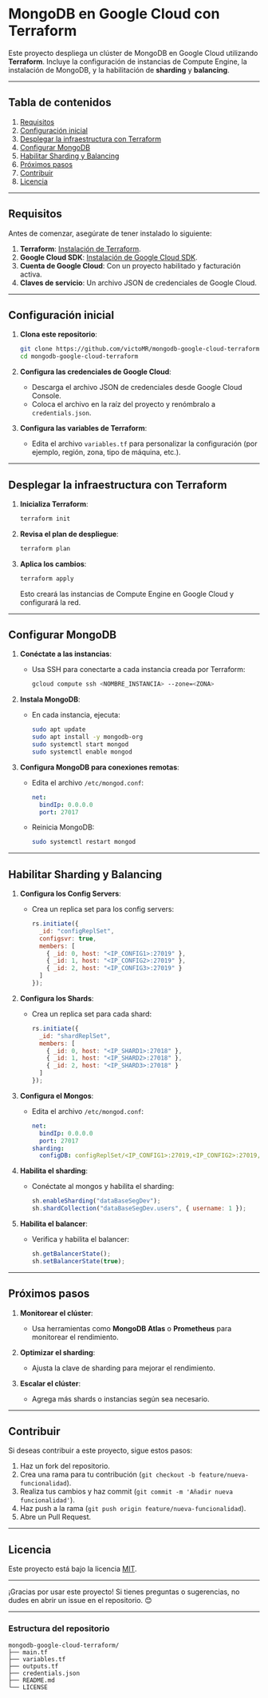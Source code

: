 # MongoDB en Google Cloud con Terraform

Este proyecto despliega un clúster de MongoDB en Google Cloud utilizando **Terraform**. Incluye la configuración de instancias de Compute Engine, la instalación de MongoDB, y la habilitación de **sharding** y **balancing**.

---

## **Tabla de contenidos**

1. [Requisitos](#requisitos)
2. [Configuración inicial](#configuración-inicial)
3. [Desplegar la infraestructura con Terraform](#desplegar-la-infraestructura-con-terraform)
4. [Configurar MongoDB](#configurar-mongodb)
5. [Habilitar Sharding y Balancing](#habilitar-sharding-y-balancing)
6. [Próximos pasos](#próximos-pasos)
7. [Contribuir](#contribuir)
8. [Licencia](#licencia)

---

## **Requisitos**

Antes de comenzar, asegúrate de tener instalado lo siguiente:

1. **Terraform**: [Instalación de Terraform](https://learn.hashicorp.com/tutorials/terraform/install-cli).
2. **Google Cloud SDK**: [Instalación de Google Cloud SDK](https://cloud.google.com/sdk/docs/install).
3. **Cuenta de Google Cloud**: Con un proyecto habilitado y facturación activa.
4. **Claves de servicio**: Un archivo JSON de credenciales de Google Cloud.

---

## **Configuración inicial**

1. **Clona este repositorio**:
   ```bash
   git clone https://github.com/victoMR/mongodb-google-cloud-terraform.git
   cd mongodb-google-cloud-terraform
   ```

2. **Configura las credenciales de Google Cloud**:
   - Descarga el archivo JSON de credenciales desde Google Cloud Console.
   - Coloca el archivo en la raíz del proyecto y renómbralo a `credentials.json`.

3. **Configura las variables de Terraform**:
   - Edita el archivo `variables.tf` para personalizar la configuración (por ejemplo, región, zona, tipo de máquina, etc.).

---

## **Desplegar la infraestructura con Terraform**

1. **Inicializa Terraform**:
   ```bash
   terraform init
   ```

2. **Revisa el plan de despliegue**:
   ```bash
   terraform plan
   ```

3. **Aplica los cambios**:
   ```bash
   terraform apply
   ```

   Esto creará las instancias de Compute Engine en Google Cloud y configurará la red.

---

## **Configurar MongoDB**

1. **Conéctate a las instancias**:
   - Usa SSH para conectarte a cada instancia creada por Terraform:
     ```bash
     gcloud compute ssh <NOMBRE_INSTANCIA> --zone=<ZONA>
     ```

2. **Instala MongoDB**:
   - En cada instancia, ejecuta:
     ```bash
     sudo apt update
     sudo apt install -y mongodb-org
     sudo systemctl start mongod
     sudo systemctl enable mongod
     ```

3. **Configura MongoDB para conexiones remotas**:
   - Edita el archivo `/etc/mongod.conf`:
     ```yaml
     net:
       bindIp: 0.0.0.0
       port: 27017
     ```

   - Reinicia MongoDB:
     ```bash
     sudo systemctl restart mongod
     ```

---

## **Habilitar Sharding y Balancing**

1. **Configura los Config Servers**:
   - Crea un replica set para los config servers:
     ```javascript
     rs.initiate({
       _id: "configReplSet",
       configsvr: true,
       members: [
         { _id: 0, host: "<IP_CONFIG1>:27019" },
         { _id: 1, host: "<IP_CONFIG2>:27019" },
         { _id: 2, host: "<IP_CONFIG3>:27019" }
       ]
     });
     ```

2. **Configura los Shards**:
   - Crea un replica set para cada shard:
     ```javascript
     rs.initiate({
       _id: "shardReplSet",
       members: [
         { _id: 0, host: "<IP_SHARD1>:27018" },
         { _id: 1, host: "<IP_SHARD2>:27018" },
         { _id: 2, host: "<IP_SHARD3>:27018" }
       ]
     });
     ```

3. **Configura el Mongos**:
   - Edita el archivo `/etc/mongod.conf`:
     ```yaml
     net:
       bindIp: 0.0.0.0
       port: 27017
     sharding:
       configDB: configReplSet/<IP_CONFIG1>:27019,<IP_CONFIG2>:27019,<IP_CONFIG3>:27019
     ```

4. **Habilita el sharding**:
   - Conéctate al mongos y habilita el sharding:
     ```javascript
     sh.enableSharding("dataBaseSegDev");
     sh.shardCollection("dataBaseSegDev.users", { username: 1 });
     ```

5. **Habilita el balancer**:
   - Verifica y habilita el balancer:
     ```javascript
     sh.getBalancerState();
     sh.setBalancerState(true);
     ```

---

## **Próximos pasos**

1. **Monitorear el clúster**:
   - Usa herramientas como **MongoDB Atlas** o **Prometheus** para monitorear el rendimiento.

2. **Optimizar el sharding**:
   - Ajusta la clave de sharding para mejorar el rendimiento.

3. **Escalar el clúster**:
   - Agrega más shards o instancias según sea necesario.

---

## **Contribuir**

Si deseas contribuir a este proyecto, sigue estos pasos:

1. Haz un fork del repositorio.
2. Crea una rama para tu contribución (`git checkout -b feature/nueva-funcionalidad`).
3. Realiza tus cambios y haz commit (`git commit -m 'Añadir nueva funcionalidad'`).
4. Haz push a la rama (`git push origin feature/nueva-funcionalidad`).
5. Abre un Pull Request.

---

## **Licencia**

Este proyecto está bajo la licencia [MIT](LICENSE).

---

¡Gracias por usar este proyecto! Si tienes preguntas o sugerencias, no dudes en abrir un issue en el repositorio. 😊

---

### **Estructura del repositorio**

```
mongodb-google-cloud-terraform/
├── main.tf
├── variables.tf
├── outputs.tf
├── credentials.json
├── README.md
└── LICENSE
```

